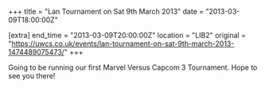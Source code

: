 +++
title = "Lan Tournament on Sat 9th March 2013"
date = "2013-03-09T18:00:00Z"

[extra]
end_time = "2013-03-09T20:00:00Z"
location = "LIB2"
original = "https://uwcs.co.uk/events/lan-tournament-on-sat-9th-march-2013-1474489075473/"
+++

Going to be running our first Marvel Versus Capcom 3 Tournament. Hope to see you there\!

